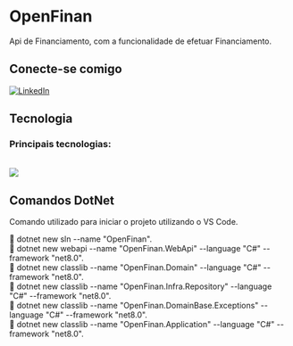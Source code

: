 # OpenFinan
Api de Financiamento, com a funcionalidade de efetuar Financiamento.

## Conecte-se comigo
[![LinkedIn](https://img.shields.io/badge/LinkedIn-000?style=for-the-badge&logo=linkedin&logoColor=0E76A8)](https://www.linkedin.com/in/augusto-cesar-ribeiro-freire-0148071b/)


## Tecnologia
### Principais tecnologias:
</br>
<div>
  <img src="https://skillicons.dev/icons?i=vscode,dotnet,cs,git,github,mysql,docker,kubernetes,&perline=8" />
</div>

## Comandos DotNet
Comando utilizado para iniciar o projeto utilizando o VS Code.

🔹 dotnet new sln --name "OpenFinan". </br>
🔹 dotnet new webapi --name "OpenFinan.WebApi" --language "C#" --framework "net8.0". </br>
🔹 dotnet new classlib --name "OpenFinan.Domain" --language "C#" --framework "net8.0". </br>
🔹 dotnet new classlib --name "OpenFinan.Infra.Repository" --language "C#" --framework "net8.0". </br>
🔹 dotnet new classlib --name "OpenFinan.DomainBase.Exceptions" --language "C#" --framework "net8.0". </br> 
🔹 dotnet new classlib --name "OpenFinan.Application" --language "C#" --framework "net8.0". </br>





